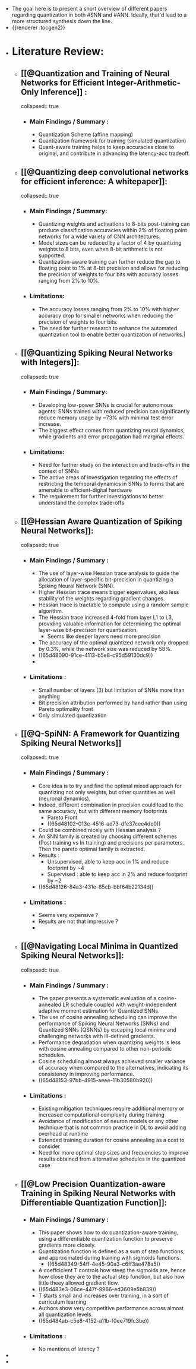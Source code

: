 - The goal here is to present a short overview of different papers regarding quantization in both #SNN and #ANN. Ideally, that'd lead to a more structured synthesis down the line.
- {{renderer :tocgen2}}
- # Literature Review:
	- ## [[@Quantization and Training of Neural Networks for Efficient Integer-Arithmetic-Only Inference]] :
	  collapsed:: true
		- ### Main Findings / Summary :
			- Quantization Scheme (affine mapping)
			- Quantization framework  for training (simulated quantization)
			- Quant-aware training helps to keep accuracies close to original, and contribute in advancing the latency-acc tradeoff.
	- ## [[@Quantizing deep convolutional networks for efficient inference: A whitepaper]]:
	  collapsed:: true
		- ### Main Findings / Summary:
			- Quantizing weights and activations to 8-bits post-training can produce classification accuracies within 2% of floating point networks for a wide variety of CNN architectures.
			- Model sizes can be reduced by a factor of 4 by quantizing weights to 8 bits, even when 8-bit arithmetic is not supported.
			- Quantization-aware training can further reduce the gap to floating point to 1% at 8-bit precision and allows for reducing the precision of weights to four bits with accuracy losses ranging from 2% to 10%.
		- ### Limitations:
			- The accuracy losses ranging from 2% to 10% with higher accuracy drop for smaller networks when reducing the precision of weights to four bits.
			- The need for further research to enhance the automated quantization tool to enable better quantization of networks.|
	- ## [[@Quantizing Spiking Neural Networks with Integers]]:
	  collapsed:: true
		- ### Main Findings / Summary:
			- Developing low-power SNNs is crucial for autonomous agents: SNNs trained with reduced precision can significantly reduce memory usage by ~73% with minimal test error increase.
			- The biggest effect comes from quantizing neural dynamics, while gradients and error propagation had marginal effects.
		- ### Limitations:
			- Need for further study on the interaction and trade-offs in the context of SNNs
			- The active areas of investigation regarding the effects of restricting the temporal dynamics in SNNs to forms that are amenable to efficient-digital hardware
			- The requirement for further investigations to better understand the complex trade-offs
	- ## [[@Hessian Aware Quantization of Spiking Neural Networks]]:
	  collapsed:: true
		- ### Main Findings / Summary :
			- The use of layer-wise Hessian trace analysis to guide the allocation of layer-specific bit-precision in quantizing a Spiking Neural Network (SNN).
			- Higher Hessian trace means bigger eigenvalues, aka less stability of the weights regarding gradient changes.
			- Hessian trace is tractable to compute using a random sample algorithm.
			- The Hessian trace increased 4-fold from layer L1 to L3, providing valuable information for determining the optimal layer-wise bit-precision for quantization.
				- Seems like deeper layers need more precision
			- The accuracy of the optimal quantized network only dropped by 0.3%, while the network size was reduced by 58%.
			- ((65d48090-91ce-4113-b5e8-c95d59130dc9))
			-
		- ### Limitations :
			- Small number of layers (3) but limitation of SNNs more than anything
			- Bit precision attribution performed by hand rather than using Pareto optimality front
			- Only simulated quantization
	- ## [[@Q-SpiNN: A Framework for Quantizing Spiking Neural Networks]]
	  collapsed:: true
		- ### Main Findings / Summary :
			- Core idea is to try and find the optimal mixed approach for quantizing not only weights, but other quantities as well (neuronal dynamics).
			- Indeed, different combination in precision could lead to the same accuracy, but with different memory footprints
				- Pareto Front
				- ((65d48102-013e-4516-ad73-dfe37cee4de0))
			- Could be combined nicely with Hessian analysis ?
			- An SNN family is created by choosing different schemes (Post training vs In training) and precisions per parameters. Then the pareto optimal family is extracted.
			- Results :
				- Unsupervised, able to keep acc in 1% and reduce footprint by ~4
				- Supervised : able to keep acc in 2% and reduce footprint by ~2
			- ((65d48126-84a3-431e-85cb-bbf64b22134d))
		- ### Limitations :
			- Seems very expensive ?
			- Results are not that impressive ?
			-
	- ## [[@Navigating Local Minima in Quantized Spiking Neural Networks]]:
	  collapsed:: true
		- ### Main Findings / Summary :
			- The paper presents a systematic evaluation of a cosine-annealed LR schedule coupled with weight-independent adaptive moment estimation for Quantized SNNs.
			- The use of cosine annealing scheduling can improve the performance of Spiking Neural Networks (SNNs) and Quantized SNNs (QSNNs) by escaping local minima and challenging networks with ill-defined gradients.
			- Performance degradation when quantizing weights is less with cosine annealing compared to other non-periodic schedules.
			- Cosine scheduling almost always achieved smaller variance of accuracy when compared to the alternatives, indicating its consistency in improving performance.
			- ((65d48153-97bb-4915-aeee-11b30580b920))
		- ### Limitations :
			- Existing mitigation techniques require additional memory or increased computational complexity during training
			- Avoidance of modification of neuron models or any other technique that is not common practice in DL to avoid adding overhead at runtime
			- Extended training duration for cosine annealing as a cost to consider
			- Need for more optimal step sizes and frequencies to improve results obtained from alternative schedules in the quantized case
	- ## [[@Low Precision Quantization-aware Training in Spiking Neural Networks with Differentiable Quantization Function]]:
		- ### Main Findings / Summary :
			- This paper shows how to do quantization-aware training, using a differentiable quantization function to preserve gradients more closely.
			- Quantization function is defined as a sum of step functions, and approximated during training with sigmoids functions.
				- ((65d48349-54ff-4e45-90a3-c6ff3ae478a5))
			- A coeffcicient T controls how steep the sigmoids are, hence how close they are to the actual step function, but also how little theey allowed gradient flow.
			- ((65d483e3-06ce-447f-9966-ed3609e5b839))
			- T starts small and increases over training, in a sort of curriculum learning.
			- Authors show very competitive performance across almost all quantization levels.
			- ((65d484ab-c5e8-4152-a11b-f0ee719fc3be))
		- ### Limitations :
			- No mentions of latency ?
-
-
